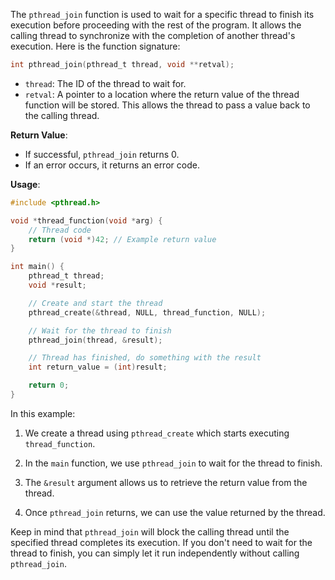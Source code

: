 The `pthread_join` function is used to wait for a specific thread to finish its execution before proceeding with the rest of the program. It allows the calling thread to synchronize with the completion of another thread's execution. Here is the function signature:

```c
int pthread_join(pthread_t thread, void **retval);
```

- `thread`: The ID of the thread to wait for.
- `retval`: A pointer to a location where the return value of the thread function will be stored. This allows the thread to pass a value back to the calling thread.

**Return Value**:
- If successful, `pthread_join` returns 0.
- If an error occurs, it returns an error code.

**Usage**:

```c
#include <pthread.h>

void *thread_function(void *arg) {
    // Thread code
    return (void *)42; // Example return value
}

int main() {
    pthread_t thread;
    void *result;

    // Create and start the thread
    pthread_create(&thread, NULL, thread_function, NULL);

    // Wait for the thread to finish
    pthread_join(thread, &result);

    // Thread has finished, do something with the result
    int return_value = (int)result;

    return 0;
}
```

In this example:

1. We create a thread using `pthread_create` which starts executing `thread_function`.

2. In the `main` function, we use `pthread_join` to wait for the thread to finish.

3. The `&result` argument allows us to retrieve the return value from the thread.

4. Once `pthread_join` returns, we can use the value returned by the thread.

Keep in mind that `pthread_join` will block the calling thread until the specified thread completes its execution. If you don't need to wait for the thread to finish, you can simply let it run independently without calling `pthread_join`.
